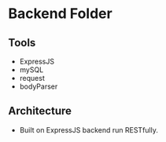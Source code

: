 # Backend Folder
## Tools
* ExpressJS
* mySQL
* request
* bodyParser
## Architecture
* Built on ExpressJS backend run RESTfully. 
